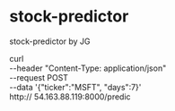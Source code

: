 # stock-predictor
 stock-predictor by JG

 curl \
--header "Content-Type: application/json" \
--request POST \
--data '{"ticker":"MSFT", "days":7}' \
http:// 54.163.88.119:8000/predic
